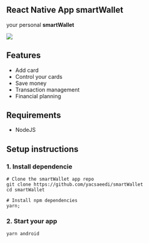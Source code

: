 
## React Native App smartWallet
your personal  **smartWallet**

![]("./Dosc/9.jpg")
## Features

-   Add card
- Control your cards
- Save money
-  Transaction management
-   Financial planning 
 ## Requirements
 
-   NodeJS
 ##  Setup instructions
 ### 1. Install dependencie
 

    # Clone the smartWallet app repo
    git clone https://github.com/yacsaeedi/smartWallet
	cd smartWallet
	
	# Install npm dependencies
	yarn;
 ### 2. Start your app

    yarn android

